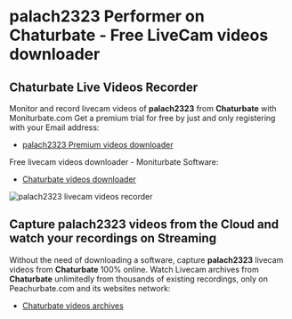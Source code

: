 # palach2323 Performer on Chaturbate - Free LiveCam videos downloader

## Chaturbate Live Videos Recorder

Monitor and record livecam videos of **palach2323** from **Chaturbate** with Moniturbate.com
Get a premium trial for free by just and only registering with your Email address:
* [palach2323 Premium videos downloader](https://moniturbate.com/request-demo-licence-key.html)

Free livecam videos downloader - Moniturbate Software:
* [Chaturbate videos downloader](https://moniturbate.com/moniturbate-download-software.html)

![palach2323 livecam videos recorder](https://peachurnet.com/templates/moniturbate-software.png)


## Capture palach2323 videos from the Cloud and watch your recordings on Streaming

Without the need of downloading a software, capture **palach2323** livecam videos from **Chaturbate** 100% online.
Watch Livecam archives from **Chaturbate** unlimitedly from thousands of existing recordings, only on Peachurbate.com and its websites network:
* [Chaturbate videos archives](https://peachurnet.com/)
